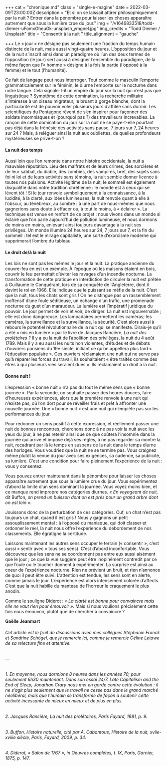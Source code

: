 +++
cat = "chronique.md"
class = "single-e-magine"
date = 2022-03-09T23:00:00Z
description = "Et si on se laissait attirer philosophiquement par la nuit ? Entrer dans la pénombre pour laisser les choses apparaître autrement que sous la lumière crue du jour."
img = "/v1646833518/todd-diemer-uFomxGheuGk-unsplash_ymgnel.jpg"
img_credits = "Todd Diemer / Unsplash"
title = "Consentir à la nuit "
title_alignment = "gauche"

+++
Le « jour » ne désigne pas seulement une fraction du temps humain distincte de la nuit, mais aussi vingt-quatre heures. L’opposition du jour et de la nuit s’inscrit ainsi dans un paradigme où l’un des deux termes de l’opposition (le jour) sert aussi à désigner l’ensemble du paradigme, de la même façon que l’« homme » désigne à la fois la partie (l’opposé à la femme) et le tout (l’humanité).

Ce fait de langage peut nous interroger. Tout comme le masculin l’emporte grammaticalement sur le féminin, le diurne l’emporte sur le nocturne dans notre langue. Cela signale-t-il un empire du jour sur la nuit qui n’est pas que linguistique ? Symptôme de cette domination, la recherche militaire s’intéresse à un oiseau migrateur, le bruant à gorge blanche, dont la particularité est de pouvoir voler plusieurs jours d’affilée sans dormir. Les scientifiques du Pentagone rêvent de s’en inspirer pour façonner des soldats insomniaques et (pourquoi pas ?) des travailleurs increvables. La rançon de cette domination du jour sur la nuit ne se paye-t-elle pourtant pas déjà dans la frénésie des activités sans pause, 7 jours sur 7, 24 heures sur 24 ? Mais, à reléguer ainsi la nuit aux oubliettes, de quelles profondeurs mystérieuses se prive-t-on ?

#### **La nuit des temps**

Aussi loin que l’on remonte dans notre histoire occidentale, la nuit a mauvaise réputation. Lieu des malfrats et de leurs crimes, des sorcières et de leur sabbat, du diable, des zombies, des vampires, bref, des sujets sans foi ni loi et de leurs activités sans témoins, la nuit semble donner licence à toutes nos pulsions. Activité légitime de la nuit, le sommeil est également disqualifié dans notre tradition chrétienne : le monde est à ceux qui se lèvent tôt ! Si le jour renvoie symboliquement à la connaissance, à la lucidité, à la clarté, aux idées lumineuses, la nuit renvoie quant à elle à l’obscur, au ténébreux, au sombre : à une part de nous-mêmes que nous gagnerions sans doute à effacer ou, à tout le moins, à « éclairer ». La technique est venue en renfort de ce projet : nous vivons dans un monde si éclairé que l’on parle aujourd’hui de pollution lumineuse, et nous dormons de moins en moins, enlevant ainsi toujours davantage à la nuit ses privilèges. Un monde illuminé 24 heures sur 24, 7 jours sur 7, et la fin du sommeil : tel est le mirage capitaliste, une sorte d’exorcisme moderne qui supprimerait l’ombre du tableau.

#### **Le droit de/à la nuit**

Les lois ne sont pas les mêmes le jour et la nuit. La pratique ancienne du couvre-feu en est un exemple. À l’époque où les maisons étaient en bois, couvrir le feu permettait d’éviter les ravages d’un incendie nocturne. La transformation de cette pratique en interdiction de circuler la nuit est prêtée à Guillaume le Conquérant, lors de sa conquête de l’Angleterre, dont il devint le roi en 1066. Elle indique que le puissant se méfie de la nuit. C’est que la nuit, tous les chats sont gris ! On ne distingue pas un rassemblement inoffensif d’une foule séditieuse, un échange d’un trafic, une promenade nocturne du guet d’un maraudeur. La lumière est l’impératif juridique du pouvoir. Le jour permet de voir et voir, de diriger. La nuit est ingouvernable ; elle est donc dangereuse. Les lampadaires permettent les caméras; les caméras, la surveillance et la surveillance, la sécurité. C’est alors aussi à rebours le potentiel révolutionnaire de la nuit qui se manifeste. Dirais-je qu’il a été « mis en lumière » par le livre de Jacques Rancière, _La nuit des prolétaires ?_ Il y a eu la nuit de l’abolition des privilèges, la nuit du 4 août 1789. Mais il y a eu aussi les nuits non violentes, d’études et de débats d’ouvriers parisiens du 19e siècle, initiant ce qu’on appellera plus tard « l’éducation populaire ». Ces ouvriers réclamaient une nuit qui ne serve pas qu’à réparer les forces du travail, ils souhaitaient « être traités comme des êtres à qui plusieurs vies seraient dues ». Ils réclamaient un droit à la nuit.

#### **Bonne nuit !**

L’expression « bonne nuit » n’a pas du tout le même sens que « bonne journée ». Par la seconde, on souhaite passer des heures douces, faire d’heureuses expériences, alors que la première renvoie à une nuit qui n’existe pas, où l’on dort pour se réveiller frais et prêt à affronter une nouvelle journée. Une « bonne nuit » est une nuit qui n’empiète pas sur les performances du jour.

Pour redonner un sens positif à cette expression, et réellement passer une nuit de bonnes rencontres, cherchons donc à ne pas voir la nuit avec les yeux du jour, à ne pas retenir ainsi que ce que coûtera l’insomnie dans la journée qui arrive et impose déjà ses règles, à ne pas regarder sa montre la nuit, recadrant par là le temps en suspens de la nuit dans le temps diurne des horloges. Vous voudriez que la nuit ne se termine pas. Vous craignez même plutôt la venue du jour avec ses exigences, sa cadence, sa publicité, sa lumière. C’est une condition pour faire pleinement l’expérience de la nuit : vous y consentez.

Vous pouvez entrer maintenant dans la pénombre pour laisser les choses apparaître autrement que sous la lumière crue du jour. Vous expérimentez d’abord la limite d’un sens dominant la journée. Vous voyez moins bien, et ce manque rend impropre nos catégories diurnes. _« En voyageant de nuit,_ dit Buffon, _on prend un buisson dont on est près pour un grand arbre dont on est loin »_.

Jouissons donc de la perturbation de ces catégories. Ouf, un chat n’est pas toujours un chat, quand il est gris ! Nous y gagnons un petit assouplissement mental : à l’opposé du maniaque, qui doit classer et ordonner le réel, la nuit nous offre l’expérience du débordement de nos classements. Elle égratigne la certitude.

Laissons maintenant les autres sens occuper le terrain (« consentir », c’est aussi « sentir avec » tous ses sens). C’est d’abord inconfortable. Vous découvrez que les sens ne se coordonnent pas entre eux aussi aisément que le jour ; ce que la vue suggère peut être inopinément contredit par ce que l’ouïe ou le toucher donnent à expérimenter. La surprise est ainsi au coeur de l’expérience nocturne. Rien ne prévient un bruit, et rien n’annonce de quoi il peut être suivi. L’attention est tendue, les sens sont en alerte, comme jamais le jour. L’expérience est alors intensément colorée d’affects. C’est que la nuit habille du manteau de l’horreur le craquement le plus anodin.

Comme le souligne Diderot : _« La clarté est bonne pour convaincre mais elle ne vaut rien pour émouvoir »._ Mais si nous voulions précisément cette fois nous émouvoir, plutôt que de chercher à convaincre ?

**Gaëlle Jeanmart**

###### Cet article est le fruit de discussions avec mes collègues Stéphanie Franck et Sandrine Schögel, que je remercie ici, comme je remercie Céline Letawe de sa relecture fine et attentive.

###### —

###### 1. En moyenne, nous dormions 8 heures dans les années 70, pour seulement 6h30 maintenant. Dans son essai 24/7. _Late Capitalism and the End of Sleep_, Jonathan Crary nous met en garde contre cette évolution : il ne s’agit plus seulement que le travail ne cesse pas dans le grand marché néolibéral, mais que l’humain se transforme de façon à soutenir cette activité incessante de mieux en mieux et de plus en plus.

###### 2. Jacques Rancière, _La nuit des prolétaires_, Paris Fayard, 1981, p. 9.

###### 3. Buffon, _Histoire naturelle_, cité par A. Cabantous, Histoire de la nuit, xviie-xviiie siècle, Paris, Fayard, 2009, p. 34.

###### 4. Diderot, « Salon de 1767 », in _Oeuvres complètes_, t. IX, Paris, Garnier, 1875, p. 147.